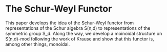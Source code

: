 # The Schur-Weyl Functor
This paper develops the idea of the Schur-Weyl functor from representations of the Schur algebra S(n,d) to representations of the symmetric group S_d. Along the way, we develop a moinoidal structure on S(n,d)-mod following the work of Krause and show that this functor is, among other things, monoidal.
